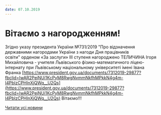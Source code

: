 ```yaml
---
date: 07.10.2019
---
```

# Вітаємо з нагородженням!

Згідно указу президента України №731/2019 "Про відзначення державними нагородами України з нагоди Дня працівників освіти" орденом «За заслуги» ІІІ ступеня нагороджено ТЕЛИЧИНА Ігоря Михайловича - учителя Львівського фізико-математичного ліцею-інтернату при Львівському національному університеті імені Івана Франка
[https://www.president.gov.ua/documents/7312019-29877?fbclid=IwAR2PejNUi1KcPyM8RwgNvmmNkfhMPkkN4g4m-I4PblzCPHlnXjQWq__U2Qs](https://www.president.gov.ua/documents/7312019-29877?fbclid=IwAR2PejNUi1KcPyM8RwgNvmmNkfhMPkkN4g4m-I4PblzCPHlnXjQWq__U2Qs)
Вітаємо!!!

[Читати усі новини](/news)
